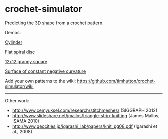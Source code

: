 crochet-simulator
=================

Predicting the 3D shape from a crochet pattern.

Demos:

[Cylinder](http://timhutton.github.io/crochet-simulator/)

[Flat spiral disc](http://timhutton.github.io/crochet-simulator/?(c)5sc-4sc-5(sc-6)2(sc-7)2(sc-8)2(sc-9)2(sc-10)2(sc-11)2(sc-12)2(sc-13)3(sc-14)3(sc-15)3(sc-16)3(sc-17)3(sc-18)3(sc-19)4(sc-20)4(sc-21)4(sc-22)4(sc-23)4(sc-24)4(sc-25)5(sc-26)5(sc-27)5(sc-28)5(sc-29)5(sc-30)5(sc-31)6(sc-32)6(sc-33)6(sc-34)6(sc-35)6(sc-36)6(sc-37)7)

[12x12 granny square](http://timhutton.github.io/crochet-simulator/?(c)12(c,sc-2,sc-4,sc-6,sc-8,sc-10,sc-12,sc-14,sc-16,sc-18,sc-20,sc-22)11)

[Surface of constant negative curvature](http://timhutton.github.io/crochet-simulator/?(c)5sc-4sc-5(sc-6)2(sc-7)2(sc-8)2(sc-9)2(sc-10)2(sc-11)2(sc-12)2(sc-13)2(sc-14)3(sc-15)3(sc-16)2(sc-17)3(sc-18)3(sc-19)2(sc-20)3(sc-21)3(sc-22)3(sc-23)3(sc-24)3(sc-25)4(sc-26)3(sc-27)3(sc-28)3(sc-29)3(sc-30)3(sc-31)4(sc-32)4(sc-33)4(sc-34)4(sc-35)3(sc-36)4(sc-37)4(sc-38)4(sc-39)4(sc-40)4(sc-41)3(sc-42)4(sc-43)4(sc-44)4(sc-45)4(sc-46)3(sc-47)4(sc-48)4(sc-49)4(sc-50)4(sc-51)3(sc-52)4(sc-53)4(sc-54)4(sc-55)4(sc-56)3(sc-57)4(sc-58)4(sc-59)4(sc-60)4(sc-61)4(sc-62)4(sc-63)3(sc-64)4(sc-65)4(sc-66)4(sc-67)4(sc-68)4(sc-69)3(sc-70)4(sc-71)4(sc-72)4(sc-73)4(sc-74)4(sc-75)4(sc-76)4(sc-77)4(sc-78)4(sc-79)4(sc-80)4(sc-81)4(sc-82)4(sc-83)4(sc-84)4(sc-85)4(sc-86)4(sc-87)4(sc-88)4(sc-89)5(sc-90)4(sc-91)4(sc-92)4(sc-93)4(sc-94)4(sc-95)4(sc-96)4(sc-97)4(sc-98)4(sc-99)4(sc-100)4(sc-101)2)

Add your own patterns to the wiki: https://github.com/timhutton/crochet-simulator/wiki

----

Other work:

  * http://www.cemyuksel.com/research/stitchmeshes/ (SIGGRAPH 2012)
  * http://www.slideshare.net/jmallos/triangle-strip-knitting (James Mallos, ISAMA 2010)
  * http://www.geocities.jp/igarashi_lab/papers/knit_pg08.pdf (Igarashi et al., 2008)
